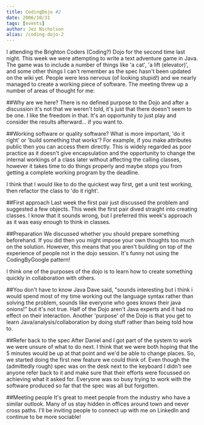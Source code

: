 ```yaml
---
title: CodingDojo #2
date: 2006/10/31
tags: [events]
author: Jez Nicholson
alias: /coding-dojo-2
---
```

I attending the Brighton Coders (Coding?) Dojo for the second time last night. This week we were attempting to write a text adventure game in Java. The game was to include a number of things like 'a cat', 'a lift (elevator)', and some other things I can't remember as the spec hasn't been updated on the wiki yet. People were less nervous (of looking stupid!) and we nearly managed to create a working piece of software. The meeting threw up a number of areas of thought for me:

##Why are we here?
There is no defined purpose to the Dojo and after a discussion it's not that we weren't told, it's just that there doesn't seem to be one. I like the freedom in that. It's an opportunity to just play and consider the results afterward... if you want to.

##Working software or quality software?
What is more important, 'do it right' or 'build something that works'? For example, if you make attributes public then you can access them directly. This is widely regarded as poor practice as it doesn't give encapsulation and the opportunity to change the internal workings of a class later without affecting the calling classes, however it takes time to do things properly and maybe stops you from getting a complete working program by the deadline.

I think that I would like to do the quickest way first, get a unit test working, then refactor the class to 'do it right'.

##First approach
Last week the first pair just discussed the problem and suggested a few objects. This week the first pair dived straight into creating classes. I know that it sounds wrong, but I preferred this week's approach as it was easy enough to think in classes.

##Preparation
We discussed whether you should prepare something beforehand. If you did then you might impose your own thoughts too much on the solution. However, this means that you aren't building on top of the experience of people not in the dojo session. It's funny not using the CodingByGoogle pattern!

I think one of the purposes of the dojo is to learn how to create something quickly in collaboration with others.

##You don't have to know Java
Dave said, "sounds interesting but i think i would spend most of my time working out the language syntax rather than solving the problem, sounds like everyone who goes knows their java onions!" but it's not true. Half of the Dojo aren't Java experts and it had no effect on their interaction. Another 'purpose' of the Dojo is that you get to learn Java/analysis/collaboration by doing stuff rather than being told how to.

##Refer back to the spec
After Daniel and I got part of the system to work we were unsure of what to do next. I think that we were both hoping that the 5 minutes would be up at that point and we'd be able to change places. So, we started doing the first new feature we could think of. Even though the (admittedly rough) spec was on the desk next to the keyboard I didn't see anyone refer back to it and make sure that their efforts were focussed on achieving what it asked for. Everyone was so busy trying to work with the software produced so far that the spec was all but forgotten.

##Meeting people
It's great to meet people from the industry who have a similar outlook. Many of us stay hidden in offices around town and never cross paths. I'll be inviting people to connect up with me on LinkedIn and continue to be more sociable!